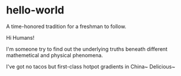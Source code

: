 # hello-world
A time-honored tradition for a freshman to follow.

Hi Humans!

I'm someone try to find out the underlying truths beneath different mathemetical and physical phenomena.

I've got no tacos but first-class hotpot gradients in China~ Delicious~
